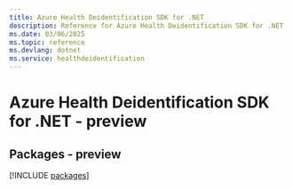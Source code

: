 ```yaml
---
title: Azure Health Deidentification SDK for .NET
description: Reference for Azure Health Deidentification SDK for .NET
ms.date: 03/06/2025
ms.topic: reference
ms.devlang: dotnet
ms.service: healthdeidentification
---
```

# Azure Health Deidentification SDK for .NET - preview
## Packages - preview
[!INCLUDE [packages](health-deidentification-index.md)]